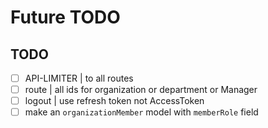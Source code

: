 # Future TODO

## TODO

- [ ] API-LIMITER | to all routes
- [ ] route | all ids for organization or department or Manager
- [ ] logout | use refresh token not AccessToken
- [ ] make an `organizationMember` model with `memberRole` field
